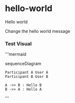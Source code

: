 # hello-world
Hello world

Change the hello world message

### Test Visual

'''mermaid

sequenceDiagram

    Participant A User A
    Participant B User B

    A ->> B : Hello B
    B ->> A : Hello A
'''